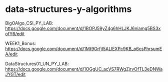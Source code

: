 # data-structures-y-algorithms

BigOAlgo_CSI_PY_LAB:
https://docs.google.com/document/d/1BOPJ59yZ4g6hHLJKJ6niamg5BS3xofY6/edit

WEEK1_Bonus:
https://docs.google.com/document/d/1Mt9OrfjI5ALlEXPc9KB_o6csPhrsumEA/edit

DataStructures01_UN_PY_LAB:
https://docs.google.com/document/d/1OGgUC_acVS7RWgZjrvOfTL3eDNWaJYGT/edit